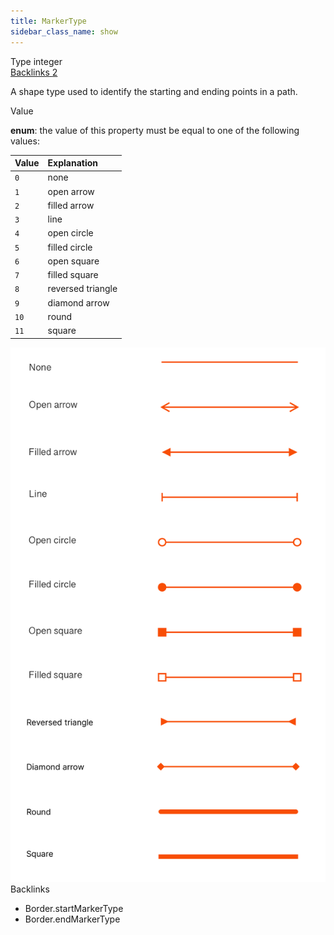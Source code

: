 ```yaml
---
title: MarkerType
sidebar_class_name: show
---
```


<div className="section-badges">

<div className="badge type">
        <span className="label">Type</span>
        <span className="value">integer</span>
      </div>

<a href="#backlinks" className="badge backlinks">
          <span className="label">Backlinks</span>
          <span className="value">2</span>
        </a>

</div>

A shape type used to identify the starting and ending points in a path.

<div className="property-item">

Value

<div className="value-description">

**enum**: the value of this property must be equal to one of the following values:

| Value | Explanation                                               |
| :---- | :-------------------------------------------------------- |
| `0`   | <div className="enum-description">none</div>              |
| `1`   | <div className="enum-description">open arrow</div>        |
| `2`   | <div className="enum-description">filled arrow</div>      |
| `3`   | <div className="enum-description">line</div>              |
| `4`   | <div className="enum-description">open circle</div>       |
| `5`   | <div className="enum-description">filled circle</div>     |
| `6`   | <div className="enum-description">open square</div>       |
| `7`   | <div className="enum-description">filled square</div>     |
| `8`   | <div className="enum-description">reversed triangle</div> |
| `9`   | <div className="enum-description">diamond arrow</div>     |
| `10`  | <div className="enum-description">round</div>             |
| `11`  | <div className="enum-description">square</div>            |

</div>

</div>

<div className="property-item">

<p></p>

<div className="property-images">

<img src="https://raw.githubusercontent.com/verygoodgraphics/resource/main/img/vector/Border/markerType.png" alt="" />

</div>

</div>

<div id="backlinks" className="section-backlinks">

<div className="backlinks-title">Backlinks</div>

<ul className="backlinks-list">

<li className="backlink">
      <Link to='/specs/vectorgraphics/border#startmarkertype'>Border.startMarkerType</Link>
      </li>

<li className="backlink">
      <Link to='/specs/vectorgraphics/border#endmarkertype'>Border.endMarkerType</Link>
      </li>

</ul>

</div>
